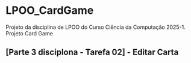# LPOO_CardGame
Projeto da disciplina de LPOO do Curso Ciência da Computação 2025-1. Projeto Card Game
## [Parte 3 disciplona - Tarefa 02] - Editar Carta
